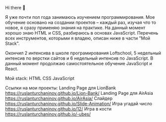 Hi there 👋

Я уже почти пол года занимаюсь изучением программирования. Мое обучение основано на создании проектов – каждый раз, изучая что то новое, я сразу применяю знания на практике. На данный момент хорошо знаю HTML и CSS, разбираюсь в основах JavaScript. Перечень всех инструментов, которыми я владею, описан ниже в части "Мой Stack".

Окончил 2 интенсива в школе програмирования Loftschool, 5 недельный интенсив по верстки сайтов и 6 недельный интенсив по JavaScript. В данный момент продолжаю самостоятельное обучение JavaScript и React.

Мой stack:
HTML
CSS
JavaScript


Ссылки на мои проекты:
Landing Page для LionBank https://ruslanturchaninov.github.io/Lion-Bank/
Landing Page для AirAsia  https://ruslanturchaninov.github.io/AirAsia/
Слайдер                   https://ruslanturchaninov.github.io/Slide-Animation/
Игра угадай число         https://ruslanturchaninov.github.io/12/
Игра в кости             https://ruslanturchaninov.github.io/-ubes/
